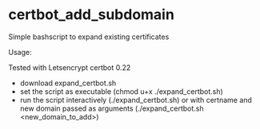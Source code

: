 # certbot_add_subdomain
Simple bashscript to expand existing certificates


Usage:

Tested with Letsencrypt certbot 0.22

* download expand_certbot.sh
* set the script as executable (chmod u+x ./expand_certbot.sh)
* run the script interactively (./expand_certbot.sh) 
or with certname and new domain passed as arguments (./expand_certbot.sh <certname> <new_domain_to_add>)
